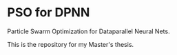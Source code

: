 # PSO for DPNN
Particle Swarm Optimization for Dataparallel Neural Nets.

This is the repository for my Master's thesis. 

